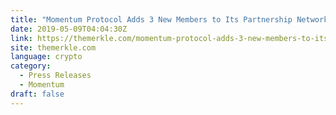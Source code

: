 ```yaml
---
title: "Momentum Protocol Adds 3 New Members to Its Partnership Network"
date: 2019-05-09T04:04:30Z
link: https://themerkle.com/momentum-protocol-adds-3-new-members-to-its-partnership-network/?utm_medium=RSS&utm_source=news.12bit.vn
site: themerkle.com
language: crypto
category:
  - Press Releases
  - Momentum
draft: false
---
```

